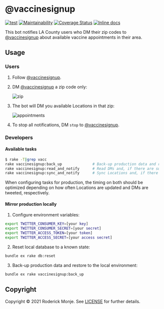 # @vaccinesignup

[![test](https://github.com/ivanoblomov/vaccinesignup/actions/workflows/test.yml/badge.svg)](https://github.com/ivanoblomov/vaccinesignup/actions/workflows/test.yml)
[![Maintainability](https://api.codeclimate.com/v1/badges/dad2d32da2d576e4a99a/maintainability)](https://codeclimate.com/github/ivanoblomov/vaccinesignup/maintainability)
[![Coverage Status](https://coveralls.io/repos/github/ivanoblomov/vaccinesignup/badge.svg?branch=main&kill_cache=1)](https://coveralls.io/github/ivanoblomov/vaccinesignup?branch=main)
[![Inline docs](http://inch-ci.org/github/ivanoblomov/vaccinesignup.svg?branch=main)](http://inch-ci.org/github/ivanoblomov/vaccinesignup)

This bot notifies LA County users who DM their zip codes to [@vaccinesignup](https://twitter.com/vaccinesignup/) about available vaccine appointments in their area.

## Usage

### Users

1. Follow [@vaccinesignup](https://twitter.com/vaccinesignup/).

2. DM [@vaccinesignup](https://twitter.com/vaccinesignup/) a zip code only:

   ![zip](https://user-images.githubusercontent.com/113809/111058905-b2b68e00-845f-11eb-99d1-3aa0b4adcaad.png)

3. The bot will DM you available Locations in that zip:

   ![appointments](https://user-images.githubusercontent.com/113809/111059071-bc8cc100-8460-11eb-9148-74998844b8e9.png)

4. To stop all notifications, DM `stop` to [@vaccinesignup](https://twitter.com/vaccinesignup/).

### Developers

#### Available tasks

```bash
$ rake -T|grep vacc
rake vaccinesignup:back_up              # Back-up production data and restore to the local environment
rake vaccinesignup:read_and_notify      # Read DMs and, if there are subscribed zip codes, notify users
rake vaccinesignup:sync_and_notify      # Sync Locations and, if there are changes, notify users
```
When configuring tasks for production, the timing on both should be optimized depending on how often Locations are updated and DMs are tweeted, respectively.

#### Mirror production locally

1. Configure environment variables:
```bash
export TWITTER_CONSUMER_KEY=[your key]
export TWITTER_CONSUMER_SECRET=[your secret]
export TWITTER_ACCESS_TOKEN=[your token]
export TWITTER_ACCESS_SECRET=[your access secret]
```
2. Reset local database to a known state:
```bash
bundle ex rake db:reset
```
3. Back-up production data and restore to the local environment:
```bash
bundle ex rake vaccinesignup:back_up
```

## Copyright

Copyright © 2021 Roderick Monje. See [LICENSE](LICENSE) for further details.
